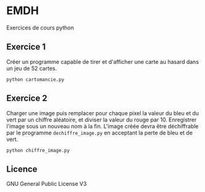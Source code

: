 # EMDH
Exercices de cours python

## Exercice 1

Créer un programme capable de tirer et d'afficher une carte au hasard dans un jeu de 52 cartes.

    python cartomancie.py

## Exercice 2

Charger une image puis remplacer pour chaque pixel la valeur du bleu et du vert par un chiffre aléatoire, et diviser la valeur du rouge par 10.
Enregistrer l'image sous un nouveau nom à la fin.
L'image créée devra être déchiffrable par le programme `dechiffre_image.py` en acceptant la perte de bleu et de vert.

    python chiffre_image.py

## Licence

GNU General Public License V3